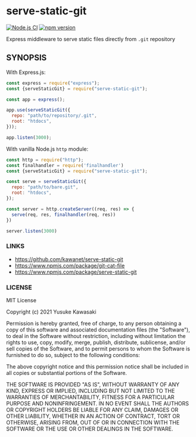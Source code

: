 # serve-static-git

[![Node.js CI](https://github.com/kawanet/serve-static-git/workflows/Node.js%20CI/badge.svg?branch=main)](https://github.com/kawanet/serve-static-git/actions/)
[![npm version](https://img.shields.io/npm/v/serve-static-git)](https://www.npmjs.com/package/serve-static-git)

Express middleware to serve static files directly from `.git` repository

## SYNOPSIS

With Express.js:

```js
const express = require("express");
const {serveStaticGit} = require("serve-static-git");

const app = express();

app.use(serveStaticGit({
  repo: "path/to/repository/.git",
  root: "htdocs",
}));

app.listen(3000);
```

With vanilla Node.js `http` module:

```js
const http = require("http");
const finalhandler = require('finalhandler')
const {serveStaticGit} = require("serve-static-git");

const serve = serveStaticGit({
  repo: "path/to/bare.git",
  root: "htdocs",
});

const server = http.createServer((req, res) => {
  serve(req, res, finalhandler(req, res))
})

server.listen(3000)
```

### LINKS

- https://github.com/kawanet/serve-static-git
- https://www.npmjs.com/package/git-cat-file
- https://www.npmjs.com/package/serve-static-git

### LICENSE

MIT License

Copyright (c) 2021 Yusuke Kawasaki

Permission is hereby granted, free of charge, to any person obtaining a copy
of this software and associated documentation files (the "Software"), to deal
in the Software without restriction, including without limitation the rights
to use, copy, modify, merge, publish, distribute, sublicense, and/or sell
copies of the Software, and to permit persons to whom the Software is
furnished to do so, subject to the following conditions:

The above copyright notice and this permission notice shall be included in all
copies or substantial portions of the Software.

THE SOFTWARE IS PROVIDED "AS IS", WITHOUT WARRANTY OF ANY KIND, EXPRESS OR
IMPLIED, INCLUDING BUT NOT LIMITED TO THE WARRANTIES OF MERCHANTABILITY,
FITNESS FOR A PARTICULAR PURPOSE AND NONINFRINGEMENT. IN NO EVENT SHALL THE
AUTHORS OR COPYRIGHT HOLDERS BE LIABLE FOR ANY CLAIM, DAMAGES OR OTHER
LIABILITY, WHETHER IN AN ACTION OF CONTRACT, TORT OR OTHERWISE, ARISING FROM,
OUT OF OR IN CONNECTION WITH THE SOFTWARE OR THE USE OR OTHER DEALINGS IN THE
SOFTWARE.
